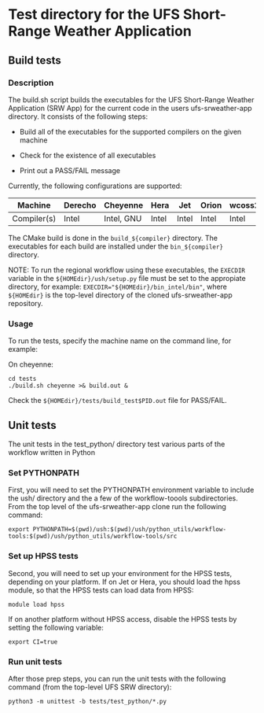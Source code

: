 # Test directory for the UFS Short-Range Weather Application

## Build tests

### Description

The build.sh script builds the executables for the UFS Short-Range Weather Application (SRW App)
for the current code in the users ufs-srweather-app directory.  It consists of the following steps:

* Build all of the executables for the supported compilers on the given machine

* Check for the existence of all executables

* Print out a PASS/FAIL message

Currently, the following configurations are supported:

Machine     | Derecho | Cheyenne    | Hera   | Jet    | Orion  | wcoss2  |
------------|---------|-------------|--------|--------|--------|---------|
Compiler(s) | Intel   | Intel, GNU  | Intel  | Intel  | Intel  | Intel   |

The CMake build is done in the ``build_${compiler}`` directory.
The executables for each build are installed under the ``bin_${compiler}`` directory.

NOTE:  To run the regional workflow using these executables, the ``EXECDIR`` variable in the
``${HOMEdir}/ush/setup.py`` file must be set to the
appropiate directory, for example:  ``EXECDIR="${HOMEdir}/bin_intel/bin"``,
where ``${HOMEdir}`` is the top-level directory of the cloned ufs-srweather-app repository.

### Usage

To run the tests, specify the machine name on the command line, for example:

On cheyenne:

```
cd tests
./build.sh cheyenne >& build.out &
```

Check the ``${HOMEdir}/tests/build_test$PID.out`` file for PASS/FAIL.

## Unit tests

The unit tests in the test_python/ directory test various parts of the workflow written in Python

### Set PYTHONPATH

First, you will need to set the PYTHONPATH environment variable to include the ush/ directory and
the a few of the workflow-toools subdirectories. From the top level of the ufs-srweather-app clone
run the following command:

```
export PYTHONPATH=$(pwd)/ush:$(pwd)/ush/python_utils/workflow-tools:$(pwd)/ush/python_utils/workflow-tools/src
```

### Set up HPSS tests

Second, you will need to set up your environment for the HPSS tests, depending on your platform. If
on Jet or Hera, you should load the hpss module, so that the HPSS tests can load data from HPSS:

```
module load hpss
```

If on another platform without HPSS access, disable the HPSS tests by setting the following
variable:

```
export CI=true
```

### Run unit tests

After those prep steps, you can run the unit tests with the following command (from the top-level
UFS SRW directory):

```
python3 -m unittest -b tests/test_python/*.py
```
